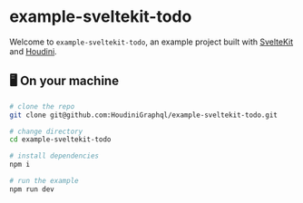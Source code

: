 # example-sveltekit-todo

Welcome to `example-sveltekit-todo`, an example project built with [SvelteKit](https://kit.svelte.dev/) and [Houdini](https://houdinigraphql.com/).

## 🖥️ On your machine

```sh
# clone the repo
git clone git@github.com:HoudiniGraphql/example-sveltekit-todo.git

# change directory
cd example-sveltekit-todo

# install dependencies
npm i

# run the example
npm run dev
```
